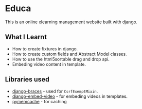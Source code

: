 # Educa

This is an online elearning management website built with django.

## What I Learnt

- How to create fixtures in django.
- How to create custom fields and Abstract Model classes.
- How to use the html5sortable drag and drop api.
- Embeding video content in template.

## Libraries used

- [django-braces](https://django-braces.readthedocs.io/en/latest/) - used for `CsrfExemptMixin`.
- [django-embed-video](https://django-embed-video.readthedocs.io/en/latest/installation.html) - for embeding videos in templates.
- [pymemcache](https://pypi.org/project/pymemcache/) - for caching
